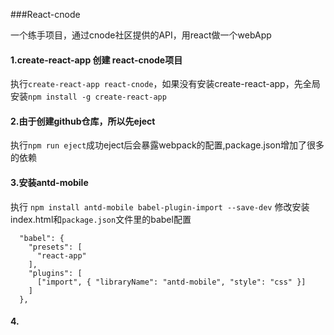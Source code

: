 ###React-cnode

一个练手项目，通过cnode社区提供的API，用react做一个webApp

#### 1.create-react-app 创建 react-cnode项目

执行`create-react-app react-cnode`，如果没有安装create-react-app，先全局安装`npm install -g create-react-app`

#### 2.由于创建github仓库，所以先eject

执行`npm run eject`成功eject后会暴露webpack的配置,package.json增加了很多的依赖

#### 3.安装antd-mobile

执行 `npm install antd-mobile babel-plugin-import --save-dev` 修改安装index.html和`package.json`文件里的babel配置

```
  "babel": {
    "presets": [
      "react-app"
    ],
    "plugins": [
      ["import", { "libraryName": "antd-mobile", "style": "css" }]
    ]
  },
```

#### 4.